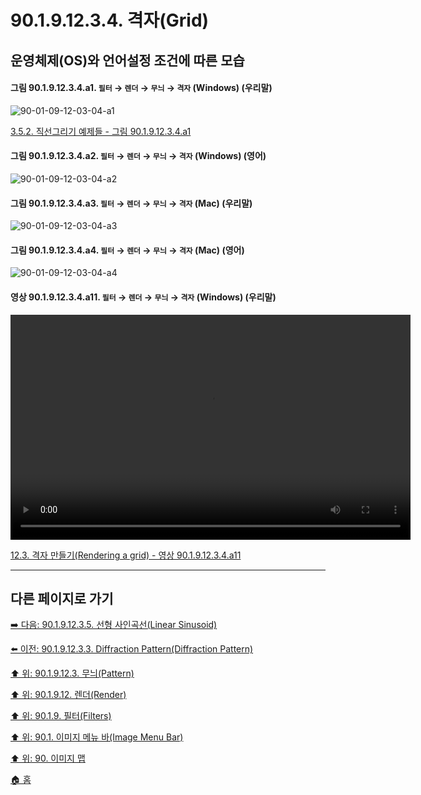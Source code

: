 # 90.1.9.12.3.4. 격자(Grid)
## 운영체제(OS)와 언어설정 조건에 따른 모습

<a id="90-01-09-12-03-04-a1"></a>

#### 그림 90.1.9.12.3.4.a1. `필터` → `렌더` → `무늬` → `격자` (Windows) (우리말)
![90-01-09-12-03-04-a1](https://github.com/wonder13662/gimp/assets/15767104/bd322dfe-1c14-4d1e-8bd1-fccfb04146ff)

[3.5.2. 직선그리기 예제들 - 그림 90.1.9.12.3.4.a1](./03-05-02-examples.md#90-01-09-12-03-04-a1)

<a id="90-01-09-12-03-04-a2"></a>

#### 그림 90.1.9.12.3.4.a2. `필터` → `렌더` → `무늬` → `격자` (Windows) (영어)
![90-01-09-12-03-04-a2](https://github.com/wonder13662/gimp/assets/15767104/e87dd96c-ce04-458e-a4c4-8a0ae9daf48f)

<a id="90-01-09-12-03-04-a3"></a>

#### 그림 90.1.9.12.3.4.a3. `필터` → `렌더` → `무늬` → `격자` (Mac) (우리말)
![90-01-09-12-03-04-a3](https://github.com/wonder13662/gimp/assets/15767104/3f412dee-a95c-48de-ab59-bab2489b74da)

<a id="90-01-09-12-03-04-a4"></a>

#### 그림 90.1.9.12.3.4.a4. `필터` → `렌더` → `무늬` → `격자` (Mac) (영어)
![90-01-09-12-03-04-a4](https://github.com/wonder13662/gimp/assets/15767104/02e87691-4309-4979-9478-b30d47461d60)

<a id="90-01-09-12-03-04-a11"></a>

#### 영상 90.1.9.12.3.4.a11. `필터` → `렌더` → `무늬` → `격자` (Windows) (우리말)
<video controls="controls" width="640" height="360" src="https://github.com/wonder13662/gimp/assets/15767104/f4e52dd3-68a2-4a11-837a-3643d98d7d74"></video>

[12.3. 격자 만들기(Rendering a grid) - 영상 90.1.9.12.3.4.a11](./12-03-rendering-a-grid.md#90-01-09-12-03-04-a11)

***

## 다른 페이지로 가기

[➡️ 다음: 90.1.9.12.3.5. 선형 사인곡선(Linear Sinusoid)](./90-01-09-12-03-05-linear_sinusoid.md)

[⬅️ 이전: 90.1.9.12.3.3. Diffraction Pattern(Diffraction Pattern)](./90-01-09-12-03-03-diffraction_pattern.md)

[⬆️ 위: 90.1.9.12.3. 무늬(Pattern)](./90-01-09-12-03-00-pattern.md)

[⬆️ 위: 90.1.9.12. 렌더(Render)](./90-01-09-12-00-render.md)

[⬆️ 위: 90.1.9. 필터(Filters)](./90-01-09-00-filters.md)

[⬆️ 위: 90.1. 이미지 메뉴 바(Image Menu Bar)](./90-01-00-image-menu-bar.md)

[⬆️ 위: 90. 이미지 맵](./90-00-image-map.md)

[🏠 홈](./00-home.md)
